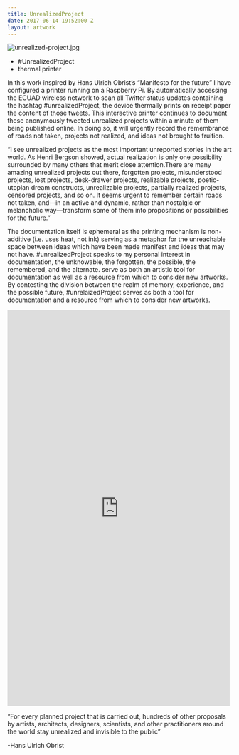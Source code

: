 ```yaml
---
title: UnrealizedProject
date: 2017-06-14 19:52:00 Z
layout: artwork
---
```


![unrealized-project.jpg](/uploads/unrealized-project.jpg)

- #UnrealizedProject
- thermal printer

In this work inspired by Hans Ulrich Obrist’s “Manifesto for the future” I have configured a printer running on a Raspberry Pi. By automatically accessing the ECUAD wireless network to scan all Twitter status updates containing the hashtag #unrealizedProject, the device thermally prints on receipt paper the content of those tweets. This interactive printer continues to document these anonymously tweeted unrealized projects within a minute of them being published online. In doing so, it will urgently record the remembrance of roads not taken, projects not realized, and ideas not brought to fruition.

“I see unrealized projects as the most important unreported stories in the art world. As Henri Bergson showed, actual realization is only one possibility surrounded by many others that merit close attention.There are many amazing unrealized projects out there, forgotten projects, misunderstood projects, lost projects, desk-drawer projects, realizable projects, poetic-utopian dream constructs, unrealizable projects, partially realized projects, censored projects, and so on. It seems urgent to remember certain roads not taken, and—in an active and dynamic, rather than nostalgic or melancholic way—transform some of them into propositions or possibilities for the future.”

The documentation itself is ephemeral as the printing mechanism is non-additive (i.e. uses heat, not ink) serving as a metaphor for the unreachable space between ideas which have been made manifest and ideas that may not have. #unrealizedProject speaks to my personal interest in documentation, the unknowable, the forgotten, the possible, the remembered, and the alternate.  serve as both an artistic tool for documentation as well as a resource from which to consider new artworks. By contesting the division between the realm of memory, experience, and the possible future, #unrelaizedProject serves as both a tool for documentation and a resource from which to consider new artworks.

<div id="tumblr_video_container_117889499220" class="tumblr_video_container" style="width:500px;height:889px;"><iframe src="https://www.tumblr.com/video/casselliott/117889499220/500/" style="display:block;background-color:transparent;overflow:hidden" class="embed_iframe tumblr_video_iframe" scrolling="no" frameborder="0" data-can-gutter="" data-can-resize="" data-width="500" data-height="889" width="500" height="889" allowfullscreen="" mozallowfullscreen="" webkitallowfullscreen=""></iframe></div>

“For every planned project that is carried out, hundreds of other proposals by artists, architects, designers, scientists, and other practitioners around the world stay unrealized and invisible to the public” 

-Hans Ulrich Obrist